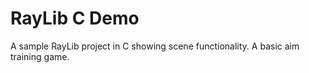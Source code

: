 # RayLib C Demo
A sample RayLib project in C showing scene functionality.
A basic aim training game.
